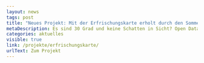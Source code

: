 ```yaml
---
layout: news
tags: post
title: "Neues Projekt: Mit der Erfrischungskarte erholt durch den Sommer"
metaDescription: Es sind 30 Grad und keine Schatten in Sicht? Open Data kann helfen! Die „Berliner Erfrischungskarte“ ist eine neue Kartenanwendung von uns und dem CityLAB Berlin und zeigt auf, welche Orte in der Stadt besonders erfrischend oder kühl sind.
categories: aktuelles
visible: true
link: /projekte/erfrischungskarte/
urlText: Zum Projekt
---
```

